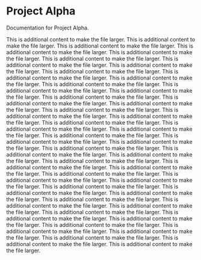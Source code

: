 # Project Alpha

Documentation for Project Alpha.

This is additional content to make the file larger. This is additional content to make the file larger. This is additional content to make the file larger. This is additional content to make the file larger. This is additional content to make the file larger. This is additional content to make the file larger. This is additional content to make the file larger. This is additional content to make the file larger. This is additional content to make the file larger. This is additional content to make the file larger. This is additional content to make the file larger. This is additional content to make the file larger. This is additional content to make the file larger. This is additional content to make the file larger. This is additional content to make the file larger. This is additional content to make the file larger. This is additional content to make the file larger. This is additional content to make the file larger. This is additional content to make the file larger. This is additional content to make the file larger. This is additional content to make the file larger. This is additional content to make the file larger. This is additional content to make the file larger. This is additional content to make the file larger. This is additional content to make the file larger. This is additional content to make the file larger. This is additional content to make the file larger. This is additional content to make the file larger. This is additional content to make the file larger. This is additional content to make the file larger. This is additional content to make the file larger. This is additional content to make the file larger. This is additional content to make the file larger. This is additional content to make the file larger. This is additional content to make the file larger. This is additional content to make the file larger. This is additional content to make the file larger. This is additional content to make the file larger. This is additional content to make the file larger. This is additional content to make the file larger. This is additional content to make the file larger. This is additional content to make the file larger. This is additional content to make the file larger. This is additional content to make the file larger. This is additional content to make the file larger. This is additional content to make the file larger. This is additional content to make the file larger. This is additional content to make the file larger. This is additional content to make the file larger. This is additional content to make the file larger. 